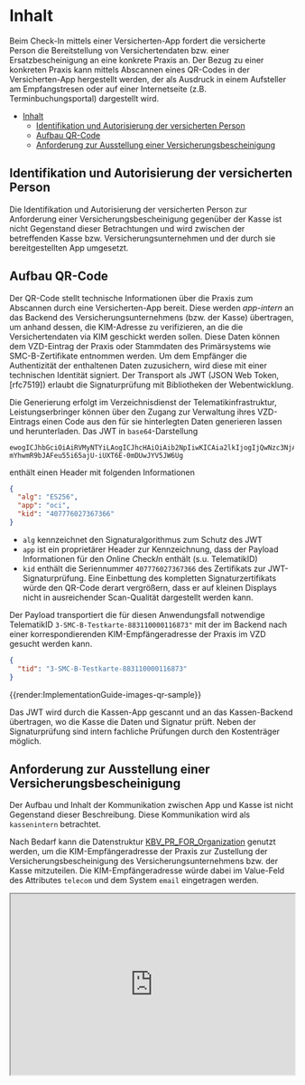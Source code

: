# Inhalt

Beim Check-In mittels einer Versicherten-App fordert die versicherte Person die Bereitstellung von Versichertendaten bzw. einer Ersatzbescheinigung an eine konkrete Praxis an. Der Bezug zu einer konkreten Praxis kann mittels Abscannen eines QR-Codes in der Versicherten-App hergestellt werden, der als Ausdruck in einem Aufsteller am Empfangstresen oder auf einer Internetseite (z.B. Terminbuchungsportal) dargestellt wird.

- [Inhalt](#inhalt)
  - [Identifikation und Autorisierung der versicherten Person](#identifikation-und-autorisierung-der-versicherten-person)
  - [Aufbau QR-Code](#aufbau-qr-code)
  - [Anforderung zur Ausstellung einer Versicherungsbescheinigung](#anforderung-zur-ausstellung-einer-versicherungsbescheinigung)

## Identifikation und Autorisierung der versicherten Person

Die Identifikation und Autorisierung der versicherten Person zur Anforderung einer Versicherungsbescheinigung gegenüber der Kasse ist nicht Gegenstand dieser Betrachtungen und wird zwischen der betreffenden Kasse bzw. Versicherungsunternehmen und der durch sie bereitgestellten App umgesetzt.

## Aufbau QR-Code

Der QR-Code stellt technische Informationen über die Praxis zum Abscannen durch eine Versicherten-App bereit.
Diese werden _app-intern_ an das Backend des Versicherungsunternehmens (bzw. der Kasse) übertragen, um anhand dessen, die KIM-Adresse zu verifizieren, an die die Versichertendaten via KIM geschickt werden sollen.
Diese Daten können dem VZD-Eintrag der Praxis oder Stammdaten des Primärsystems wie SMC-B-Zertifikate entnommen werden.
Um dem Empfänger die Authentizität der enthaltenen Daten zuzusichern, wird diese mit einer technischen Identität signiert.
Der Transport als JWT (JSON Web Token, [rfc7519]) erlaubt die Signaturprüfung mit Bibliotheken der Webentwicklung.

Die Generierung erfolgt im Verzeichnisdienst der Telematikinfrastruktur, Leistungserbringer können über den Zugang zur Verwaltung ihres VZD-Eintrags einen Code aus den für sie hinterlegten Daten generieren lassen und herunterladen. Das JWT in `base64`-Darstellung

```
ewogICJhbGciOiAiRVMyNTYiLAogICJhcHAiOiAib2NpIiwKICAia2lkIjogIjQwNzc3NjAyNzM2NzM2NiIKfQ.ewogICJ0aWQiOiAiMy1TTUMtQi1UZXN0a2FydGUtODgzMTEwMDAwMTE2ODczIgp9.7ylIwW9XOYiow_axfTnk35PHYN4JJTi4n3KAeRxyZq-mYhwmR9bJAFeu55i65ajU-iUXT6E-0mDUwJYV5JW6Ug
```

enthält einen Header mit folgenden Informationen

```json
{
  "alg": "ES256",
  "app": "oci",
  "kid": "407776027367366"
}
```

- `alg` kennzeichnet den Signaturalgorithmus zum Schutz des JWT
- `app` ist ein proprietärer Header zur Kennzeichnung, dass der Payload Informationen für den *O*nline *C*heck*I*n enthält (s.u. TelematikID)
- `kid` enthält die Seriennummer `407776027367366` des Zertifikats zur JWT-Signaturprüfung. Eine Einbettung des kompletten Signaturzertifikats würde den QR-Code derart vergrößern, dass er auf kleinen Displays nicht in ausreichender Scan-Qualität dargestellt werden kann.

Der Payload transportiert die für diesen Anwendungsfall notwendige TelematikID `3-SMC-B-Testkarte-883110000116873"` mit der im Backend nach einer korrespondierenden KIM-Empfängeradresse der Praxis im VZD gesucht werden kann.

```json
{
  "tid": "3-SMC-B-Testkarte-883110000116873"
}
```
<!--- generated at https://gchq.github.io/CyberChef -->
{{render:ImplementationGuide-images-qr-sample}}

Das JWT wird durch die Kassen-App gescannt und an das Kassen-Backend übertragen, wo die Kasse die Daten und Signatur prüft.
Neben der Signaturprüfung sind intern fachliche Prüfungen durch den Kostenträger möglich.

## Anforderung zur Ausstellung einer Versicherungsbescheinigung

Der Aufbau und Inhalt der Kommunikation zwischen App und Kasse ist nicht Gegenstand dieser Beschreibung.
Diese Kommunikation wird als `kassenintern` betrachtet.

Nach Bedarf kann die Datenstruktur [KBV_PR_FOR_Organization](https://simplifier.net/for/kbvprfororganization "KBV formularübergreifende Festlegungen") genutzt werden, um die KIM-Empfängeradresse der Praxis zur Zustellung der Versicherungsbescheinigung des Versicherungsunternehmens bzw. der Kasse mitzuteilen.
Die KIM-Empfängeradresse würde dabei im Value-Feld des Attributes `telecom` und dem System `email` eingetragen werden.

<iframe src="https://www.simplifier.net/embed/render?id=for/kbvprfororganization" style="width: 100%;height: 320px;"></iframe>
